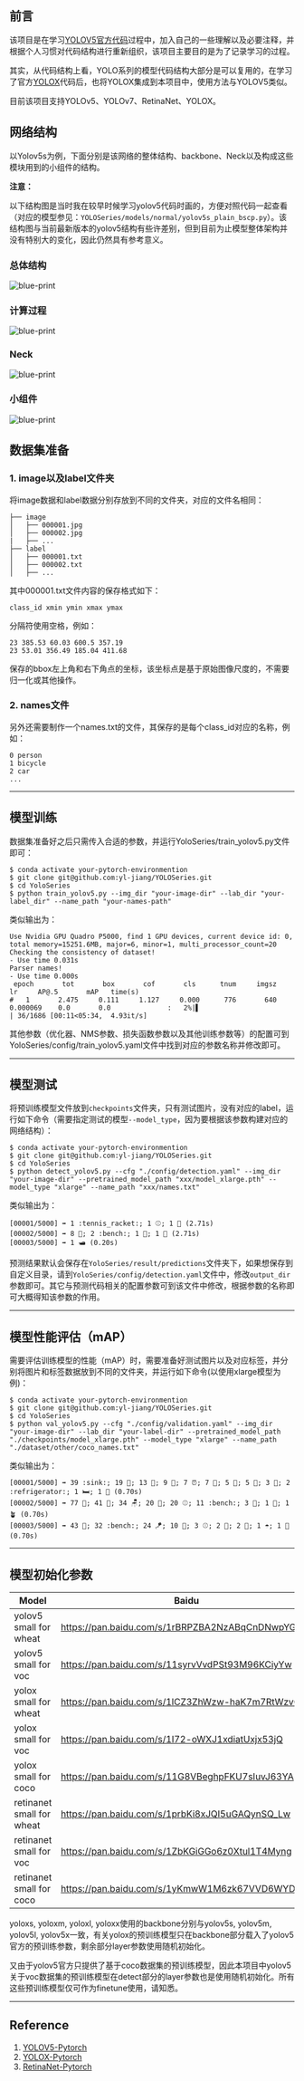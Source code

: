 ## 前言
该项目是在学习[YOLOV5官方代码](https://github.com/ultralytics/yolov5)过程中，加入自己的一些理解以及必要注释，并根据个人习惯对代码结构进行重新组织，该项目主要目的是为了记录学习的过程。

其实，从代码结构上看，YOLO系列的模型代码结构大部分是可以复用的，在学习了官方[YOLOX](https://github.com/Megvii-BaseDetection/YOLOX)代码后，也将YOLOX集成到本项目中，使用方法与YOLOV5类似。

目前该项目支持YOLOv5、YOLOv7、RetinaNet、YOLOX。
## 网络结构
以Yolov5s为例，下面分别是该网络的整体结构、backbone、Neck以及构成这些模块用到的小组件的结构。

**注意：**

以下结构图是当时我在较早时候学习yolov5代码时画的，方便对照代码一起查看（对应的模型参见：`YOLOSeries/models/normal/yolov5s_plain_bscp.py`）。该结构图与当前最新版本的yolov5结构有些许差别，但到目前为止模型整体架构并没有特别大的变化，因此仍然具有参考意义。

### 总体结构
![blue-print](https://github.com/yl-jiang/Yolov5/blob/main/figures/yolov5.svg)
### 计算过程
![blue-print](https://github.com/yl-jiang/Yolov5/blob/main/figures/detail.svg)
### Neck
![blue-print](https://github.com/yl-jiang/Yolov5/blob/main/figures/neck.png)
### 小组件
![blue-print](https://github.com/yl-jiang/Yolov5/blob/main/figures/detail2.svg)

## 数据集准备
### 1. image以及label文件夹
将image数据和label数据分别存放到不同的文件夹，对应的文件名相同：
```
├── image  
│   ├── 000001.jpg
│   ├── 000002.jpg
|   ├── ...
├── label
│   ├── 000001.txt
│   ├── 000002.txt
│   ├── ...
```
其中000001.txt文件内容的保存格式如下：
```
class_id xmin ymin xmax ymax
```
分隔符使用空格，例如：
```
23 385.53 60.03 600.5 357.19
23 53.01 356.49 185.04 411.68
```

保存的bbox左上角和右下角点的坐标，该坐标点是基于原始图像尺度的，不需要归一化或其他操作。

### 2. names文件
另外还需要制作一个names.txt的文件，其保存的是每个class_id对应的名称，例如：
```
0 person
1 bicycle
2 car
...
```
---
## 模型训练
数据集准备好之后只需传入合适的参数，并运行YoloSeries/train_yolov5.py文件即可：
```
$ conda activate your-pytorch-environmention
$ git clone git@github.com:yl-jiang/YOLOSeries.git
$ cd YoloSeries
$ python train_yolov5.py --img_dir "your-image-dir" --lab_dir "your-label_dir" --name_path "your-names-path"
```

类似输出为：
```
Use Nvidia GPU Quadro P5000, find 1 GPU devices, current device id: 0, total memory=15251.6MB, major=6, minor=1, multi_processor_count=20
Checking the consistency of dataset!
- Use time 0.031s
Parser names!
- Use time 0.000s
 epoch       tot       box       cof       cls      tnum     imgsz        lr     AP@.5       mAP   time(s)
#   1       2.475     0.111     1.127     0.000      776       640     0.000069    0.0       0.0              :   2%|▌                         | 36/1686 [00:11<05:34,  4.93it/s]
```

其他参数（优化器、NMS参数、损失函数参数以及其他训练参数等）的配置可到YoloSeries/config/train_yolov5.yaml文件中找到对应的参数名称并修改即可。

---
## 模型测试
将预训练模型文件放到```checkpoints```文件夹，只有测试图片，没有对应的label，运行如下命令（需要指定测试的模型```--model_type```，因为要根据该参数构建对应的网络结构）：
```
$ conda activate your-pytorch-environmention
$ git clone git@github.com:yl-jiang/YOLOSeries.git
$ cd YoloSeries
$ python detect_yolov5.py --cfg "./config/detection.yaml" --img_dir "your-image-dir" --pretrained_model_path "xxx/model_xlarge.pth" --model_type "xlarge" --name_path "xxx/names.txt"
```

类似输出为：
```
[00001/5000] ➡️ 1 :tennis_racket:; 1 ⚾; 1 🧑 (2.71s)
[00002/5000] ➡️ 8 🧑; 2 :bench:; 1 💼; 1 🚆 (2.71s)
[00003/5000] ➡️ 1 🛥 (0.20s)
```

预测结果默认会保存在```YoloSeries/result/predictions```文件夹下，如果想保存到自定义目录，请到```YoloSeries/config/detection.yaml```文件中，修改```output_dir```参数即可。其它与预测代码相关的配置参数可到该文件中修改，根据参数的名称即可大概得知该参数的作用。

---
## 模型性能评估（mAP）

需要评估训练模型的性能（mAP）时，需要准备好测试图片以及对应标签，并分别将图片和标签数据放到不同的文件夹，并运行如下命令(以使用xlarge模型为例)：
```
$ conda activate your-pytorch-environmention
$ git clone git@github.com:yl-jiang/YOLOSeries.git
$ cd YoloSeries
$ python val_yolov5.py --cfg "./config/validation.yaml" --img_dir "your-image-dir" --lab_dir "your-label-dir" --pretrained_model_path "./checkpoints/model_xlarge.pth" --model_type "xlarge" --name_path "./dataset/other/coco_names.txt"
```
类似输出为：
```
[00001/5000] ➡️ 39 :sink:; 19 🚽; 13 📱; 9 🍷; 7 ⏰; 7 👔; 5 🥤; 5 🧑; 3 🍼; 2 :refrigerator:; 1 🛏; 1 🏺 (0.70s)
[00002/5000] ➡️ 77 🧑; 41 🏏; 34 🪑; 20 🧤; 20 ⚾; 11 :bench:; 3 🚗; 1 🍼; 1 🪴 (0.70s)
[00003/5000] ➡️ 43 🧑; 32 :bench:; 24 🪁; 10 🚗; 3 ⚾; 2 🚦; 2 🥏; 1 ☂; 1 🚚 (0.70s)
```
---

## 模型初始化参数

| Model | Baidu | pwd |
| ----------- | ----------- | -------- |
| yolov5 small for wheat | https://pan.baidu.com/s/1rBRPZBA2NzABqCnDNwpYGA | 4brr |
| yolov5 small for voc | https://pan.baidu.com/s/11syrvVvdPSt93M96KCiyYw | a0fe |
| yolox small for wheat | https://pan.baidu.com/s/1lCZ3ZhWzw-haK7m7RtWzvQ  | 7ge4 |
| yolox small for voc | https://pan.baidu.com/s/1I72-oWXJ1xdiatUxjx53jQ | mug9 |
| yolox small for coco | https://pan.baidu.com/s/11G8VBeghpFKU7sIuvJ63YA | 55kg |
| retinanet small for wheat | https://pan.baidu.com/s/1prbKi8xJQI5uGAQynSQ_Lw | frw8 |
| retinanet small for voc | https://pan.baidu.com/s/1ZbKGiGGo6z0Xtul1T4Myng  | rop1 |
| retinanet small for coco | https://pan.baidu.com/s/1yKmwW1M6zk67VVD6WYD6gg  | w1nx |

yoloxs, yoloxm, yoloxl, yoloxx使用的backbone分别与yolov5s, yolov5m, yolov5l, yolov5x一致，有关yolox的预训练模型只在backbone部分载入了yolov5官方的预训练参数，剩余部分layer参数使用随机初始化。

又由于yolov5官方只提供了基于coco数据集的预训练模型，因此本项目中yolov5关于voc数据集的预训练模型在detect部分的layer参数也是使用随机初始化。所有这些预训练模型仅可作为finetune使用，请知悉。

---
## Reference
1. [YOLOV5-Pytorch](https://github.com/ultralytics/yolov5)
2. [YOLOX-Pytorch](https://github.com/Megvii-BaseDetection/YOLOX)
3. [RetinaNet-Pytorch](https://github.com/yhenon/pytorch-retinanet)